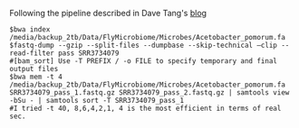 Following the pipeline described in Dave Tang's [blog](https://davetang.org/muse/2015/08/26/samtools-mpileup/)

	$bwa index /media/backup_2tb/Data/FlyMicrobiome/Microbes/Acetobacter_pomorum.fa  
	$fastq-dump --gzip --split-files --dumpbase --skip-technical –clip --read-filter pass SRR3734079  
	#[bam_sort] Use -T PREFIX / -o FILE to specify temporary and final output files
	$bwa mem -t 4 /media/backup_2tb/Data/FlyMicrobiome/Microbes/Acetobacter_pomorum.fa SRR3734079_pass_1.fastq.gz SRR3734079_pass_2.fastq.gz | samtools view -bSu - | samtools sort -T SRR3734079_pass_1
	#I tried -t 40, 8,6,4,2,1, 4 is the most efficient in terms of real sec.